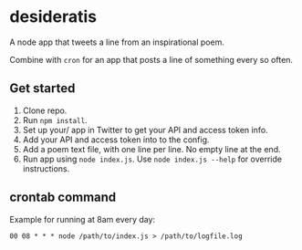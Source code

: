 desideratis
===========

A node app that tweets a line from an inspirational poem.

Combine with `cron` for an app that posts a line of something every so often.

## Get started

1. Clone repo.
2. Run `npm install`.
3. Set up your/ app in Twitter to get your API and access token info.
4. Add your API and access token into to the config.
5. Add a poem text file, with one line per line. No empty line at the end.
6. Run app using `node index.js`. Use `node index.js --help` for override instructions.

## crontab command

Example for running at 8am every day:

`00 08 * * * node /path/to/index.js > /path/to/logfile.log`